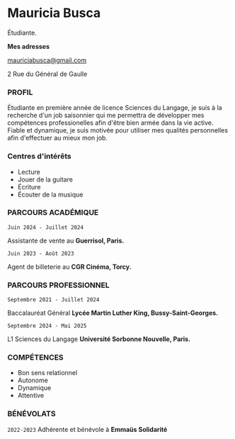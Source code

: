 # Mauricia Busca
Étudiante.

**Mes adresses**

<label for="email">mauriciabusca@gmail.com</label>


2 Rue du Général de Gaulle


### PROFIL

Étudiante en première année de licence Sciences du Langage, je suis à la recherche d'un job saisonnier qui me permettra de développer mes compétences professionelles afin d'être bien armée dans la vie active.
Fiable et dynamique, je suis motivée pour utiliser mes qualités personnelles afin d'effectuer au mieux mon job.



### Centres d'intérêts

- Lecture
- Jouer de la guitare
- Écriture
- Écouter de la musique


### PARCOURS ACADÉMIQUE

`Juin 2024 - Juillet 2024`

Assistante de vente au
__Guerrisol, Paris.__

`Juin 2023 - Août 2023`

Agent de billeterie au
__CGR Cinéma, Torcy.__

### PARCOURS PROFESSIONNEL

`Septembre 2021 - Juillet 2024`

Baccalauréat Général
__Lycée Martin Luther King, Bussy-Saint-Georges.__


`Septembre 2024 - Mai 2025`

L1 Sciences du Langage 
__Université Sorbonne Nouvelle, Paris.__



### COMPÉTENCES
- Bon sens relationnel
- Autonome
- Dynamique
- Attentive


### BÉNÉVOLATS

`2022-2023`
Adhérente et bénévole à
__Emmaüs Solidarité__ 



<!-- ### Footer

Avril 2025 -->



